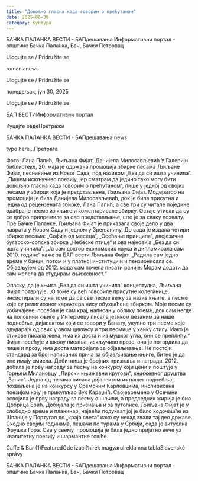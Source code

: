 ```yaml
---
title: "Довољно гласна када говорим о прећутаном"
date: 2025-06-30
category: Култура
---
```


БАЧКА ПАЛАНКА ВЕСТИ - БАПдешавања Информативни портал - општине Бачка Паланка, Бач, Бачки Петровац

Ulogujte se / Pridružite se

romanianews

Ulogujte se / Pridružite se

понедељак, јун 30, 2025

Ulogujte se / Pridružite se

БАП ВЕСТИИнформативни портал

Куцајте овдеПретражи

БАЧКА ПАЛАНКА ВЕСТИ - БАПдешавања news

type here...Претрага

Фото: Лана Папић,  Љиљана Фијат, Данијела Милосављевић
            У Галерији библиотеке, 20. маја је одржана промоција збирке песама Љиљане Фијат, песникиње из Новог Сада, под називом „Без да си ишта учинила“.
„Пишем искључиво поезију, јер сматрам да једино тако могу бити довољно гласна када
говорим о прећутаном“, пише у једној од својих песама у збирци која је представљена,
Љиљана Фијат. Модератор на промоцији је била Данијела Милосављевић, док је била
присутна и једна од рецензената збирке, Лана Папић, а све три су читале поједине
одабране песме из књиге и коментарисале збирку. Остаје утисак да су се добро
припремиле за ово представљање, што је за сваку похвалу. Пре Бачке Паланке,
Љиљана Фијат је приказала своје дело у два наврата у Новом Саду и једном у
Зрењанину. До сада је издала четири збирке песама: „Софија од месеца“, „Осећање
принципа“, двојезична бугарско-српска збирка „Небеске птице“ и ова најновија „Без да си ишта учинила“.
„Ја сам доктор економских наука и дипломирала сам 2010. године“ каже за БАП вести
Љиљана Фијат. „Радила сам једно време у банци, потом и у платној институцији и
пензионисала се. Објављујем од 2012. мада сам почела писати раније. Морам додати да сам желела да студирам књижевност.“


Опаску, да је књига „Без да си ишта учинила“ концептулна, Љиљана Фијат потврђује.
„О томе су већ говориле присутне колегинице, инсистирали су на томе да се све песме
вежу за назив књиге, а песме које су религиозног карактера нису обухваћене збирком.
Моје песме су уобичајене, посебан је сам крај, написан у облику поеме, док сам негде
на половини књиге у Интермецу писала језиком везаним за наше поднебље, дијалектом који се говори у Банату, укупно три песме које одударају од свих у овом циклусу и три песмице у хаику стилу. Иако је стихове писала жена, има их доста и из мушког угла, они се преплићу.“
Фијат посећује и школу писања, искључиво прозе, она је потврдила да пише и прозу,
има доста материјала за објављивање. Не постоји стандард за број написаних прича за
објављивање књиге, битно је да оне имају смисла. Добитница је бројних признања и награда. 2012. добила је прву награду за песму на конкурсу који цени и поштује у Горњем Милановцу „Лирски књижевни кругови“, књижевног друштва „Запис“. Једна од песама писана дијалектом из нашег поднебља, похваљена је на конкурсу у Сремским Карловцима, инспирисана поезијом коју је прикупљао Вук Караџић. Својевремено у Осечини освојила је прву награду за песму о шљиви, а председник жирија је био Добрица Ерић. Добијала је признања и за путописе.
Љиљана Фијат је у слободно време и планинар, највећи подухват јој је било ходочашће из Шпаније у Португал до „краја света“ како су некад звали тај део државе. Сходно својим годинама, пешачи по турама у Србији, сада је актуелна Фрушка Гора.
Све у свему, промоција је била једно пријатно вече уз квалитетну поезију и шармантне гошће.

Caffe & Bar (1)FeaturedGde izaći?hírek magyarulreklamna tablaSlovenské správy

БАЧКА ПАЛАНКА ВЕСТИ - БАПдешавања Информативни портал - општине Бачка Паланка, Бач, Бачки Петровац
